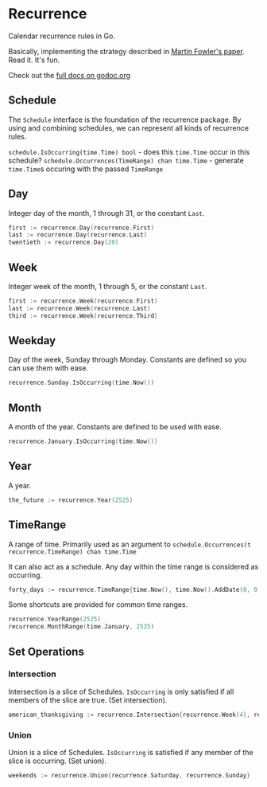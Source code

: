 Recurrence
==========

Calendar recurrence rules in Go.

Basically, implementing the strategy described in [Martin Fowler's paper](http://martinfowler.com/apsupp/recurring.pdf). Read it. It's fun.

Check out the [full docs on godoc.org](http://godoc.org/github.com/danott/recurrence)

## Schedule

The `Schedule` interface is the foundation of the recurrence package. By using and combining schedules, we can represent all kinds of recurrence rules.

`schedule.IsOccurring(time.Time) bool` - does this `time.Time` occur in this schedule?
`schedule.Occurrences(TimeRange) chan time.Time` - generate `time.Time`s occuring with the passed `TimeRange`

## Day

Integer day of the month, 1 through 31, or the constant `Last`.

```go
first := recurrence.Day(recurrence.First)
last := recurrence.Day(recurrence.Last)
twentieth := recurrence.Day(20)
```

## Week

Integer week of the month, 1 through 5, or the constant `Last`.

```go
first := recurrence.Week(recurrence.First)
last := recurrence.Week(recurrence.Last)
third := recurrence.Week(recurrence.Third)
```

## Weekday

Day of the week, Sunday through Monday. Constants are defined so you can use them with ease.

```go
recurrence.Sunday.IsOccurring(time.Now())
```

## Month

A month of the year. Constants are defined to be used with ease.

```go
recurrence.January.IsOccurring(time.Now())
```

## Year

A year.

```go
the_future := recurrence.Year(2525)
```

## TimeRange

A range of time. Primarily used as an argument to `schedule.Occurrences(t recurrence.TimeRange) chan time.Time`

It can also act as a schedule. Any day within the time range is considered as occurring.

```go
forty_days := recurrence.TimeRange{time.Now(), time.Now().AddDate(0, 0, 40)}
```

Some shortcuts are provided for common time ranges.

```go
recurrence.YearRange(2525)
recurrence.MonthRange(time.January, 2525)
```

## Set Operations

### Intersection

Intersection is a slice of Schedules. `IsOccurring` is only satisfied if all members of the slice are true. (Set intersection).

```go
american_thanksgiving := recurrence.Intersection{recurrence.Week(4), recurrence.Thursday, recurrence.November}
```

### Union

Union is a slice of Schedules. `IsOccurring` is satisfied if any member of the slice is occurring. (Set union).

```go
weekends := recurrence.Union{recurrence.Saturday, recurrence.Sunday}
```
